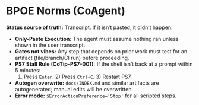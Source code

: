 <!-- status: stub; target: 150+ words -->
<!-- status: stub; target: 150+ words -->
<!-- status: stub; target: 150+ words -->
<!-- status: stub; target: 150+ words -->
<!-- status: stub; target: 150+ words -->
<!-- status: stub; target: 150+ words -->
<!-- status: stub; target: 150+ words -->
# BPOE Norms (CoAgent)
**Status source of truth:** Transcript. If it isn’t pasted, it didn’t happen.

- **Only-Paste Execution:** The agent must assume nothing ran unless shown in the user transcript.
- **Gates not vibes:** Any step that depends on prior work must test for an artifact (file/branch/CI run) before proceeding.
- **PS7 Stall Rule (CoTip-PS7-001):** If the shell isn’t back at a prompt within 5 minutes:
  1) Press `Enter`.  2) Press `Ctrl+C`.  3) Restart PS7.
- **Autogen overwrite:** `docs/INDEX.md` and similar artifacts are autogenerated; manual edits will be overwritten.
- **Error mode:** `$ErrorActionPreference='Stop'` for all scripted steps.








